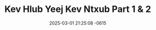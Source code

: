 ---
layout: movie-video-data
date: 2025-03-01 21:25:08 -0615
categories: movie

# Site Attributes
title: "Kev Hlub Yeej Kev Ntxub Part 1 & 2"
permalink: "/movie/Kev_Hlub_Yeej_Kev_Ntxub_Part_1_&_2"

# Movie Attributes
synopsis: "Txawm koj yuav loj lauj lub seev tsaj kuv yuav me li lub seev dawb yog kuv tau koj yuav cai nyob sawm npoo txaj rau kuv tawb."
producer: "Sy Production"
director: "Yaj Sawm, Yaj Phaus"
writer: "Yaj Sawm, Yaj Phaus"
video_link: "https://youtu.be/oGNvkuB_fA4?si=XaUJ4U1uy-McK52m"
genre: "Romance Comedy"
year: "2009"
release_type: "DVD"
storage: "Private"
thumbnail: "/assets/images/movie_thumbnails/Kev Hlub Yeej Kev Ntxub Part 1 & 2.jpeg"
publishing_company: "Sy Production"

# Sequels + Parts
base_movie: ""
total_parts: 
sequel: ""

# Movie Cast
cast:
- name: "Paj Ntshua Nplaim"
- name: "Kab Npauj Vaj"
- name: "Yaj Xeeblij"
- name: "Vaj Xob"
- name: "Thoj Hwm"
- name: "Thoj Phab"
---